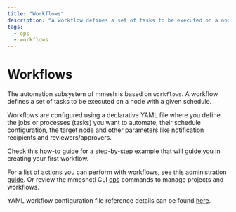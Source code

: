 ```yaml
---
title: "Workflows"
description: "A workflow defines a set of tasks to be executed on a node with a given schedule."
tags:
  - ops
  - workflows
---
```


# Workflows

The automation subsystem of mmesh is based on `workflows`. A workflow defines a set of tasks to be executed on a node with a given schedule.

Workflows are configured using a declarative YAML file where you define the jobs or processes (tasks) you want to automate, their schedule configuration, the target node and other parameters like notification recipients and reviewers/approvers.

Check this how-to [guide](/docs/platform/howtos/workflow-basics/) for a step-by-step example that will guide you in creating your first workflow.

For a list of actions you can perform with workflows, see this administration [guide](/docs/platform/administration/ops-workflows/). Or review the mmeshctl CLI [ops](/docs/platform/mmeshctl/automation/) commands to manage projects and workflows.

YAML workflow configuration file reference details can be found [here](/docs/platform/reference/workflow/).
